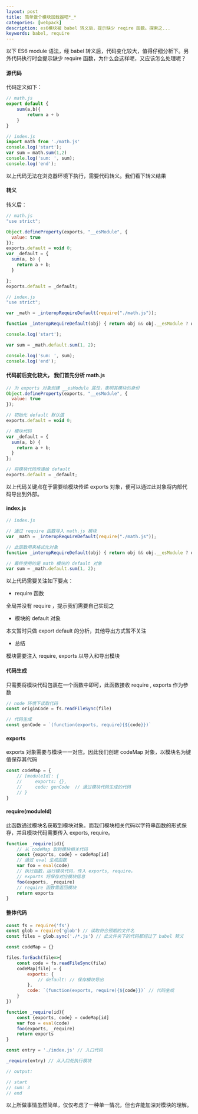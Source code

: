 ```yaml
---
layout: post
title: 简单做个模块加载器吧*_*
categories: [webpack]
description: es6模块被 babel 转义后，提示缺少 reqire 函数。探索之...
keywords: babel, require
---
```


以下 ES6 module 语法，经 babel 转义后，代码变化较大，值得仔细分析下。另外代码执行时会提示缺少 require 函数，为什么会这样呢，又应该怎么处理呢？

#### 源代码
代码定义如下：
```js
// math.js
export default {
    sum(a,b){
        return a + b
    }
}

// index.js
import math from './math.js'
console.log('start');
var sum = math.sum(1,2)
console.log('sum: ', sum);
console.log('end');
```
以上代码无法在浏览器环境下执行，需要代码转义。我们看下转义结果

#### 转义
转义后：
```js
// math.js
"use strict";

Object.defineProperty(exports, "__esModule", {
  value: true
});
exports.default = void 0;
var _default = {
  sum(a, b) {
    return a + b;
  }

};
exports.default = _default;
```

```js
// index.js
"use strict";

var _math = _interopRequireDefault(require("./math.js"));

function _interopRequireDefault(obj) { return obj && obj.__esModule ? obj : { default: obj }; }

console.log('start');

var sum = _math.default.sum(1, 2);

console.log('sum: ', sum);
console.log('end');
```

#### 代码前后变化较大， 我们首先分析 math.js

```js
// 为 exports 对象创建 __esModule 属性，表明其模块的身份
Object.defineProperty(exports, "__esModule", {
  value: true
});

// 初始化 default 默认值
exports.default = void 0;

// 模块代码
var _default = {
  sum(a, b) {
    return a + b;
  }
};

// 将模块代码传递给 default 
exports.default = _default;
```
以上代码关键点在于需要给模块传递 exports 对象，便可以通过此对象将内部代码导出到外部。

#### index.js
```js
// index.js

// 通过 require 函数导入 math.js 模块
var _math = _interopRequireDefault(require("./math.js"));

// 此函数用来格式化对象
function _interopRequireDefault(obj) { return obj && obj.__esModule ? obj : { default: obj }; }

// 最终使用的是 math 模块的 default 对象
var sum = _math.default.sum(1, 2);

```
以上代码需要关注如下要点：
- require 函数

全局并没有 require ，提示我们需要自己实现之

- 模块的 default 对象

本文暂时只做 export default 的分析，其他导出方式暂不关注

- 总结

模块需要注入 require, exports 以导入和导出模块

#### 代码生成

只需要将模块代码包裹在一个函数中即可，此函数接收 require , exports 作为参数

```js
// node 环境下读取代码
const originCode = fs.readFileSync(file)

// 代码生成
const genCode = `(function(exports, require){${code}})`
```

#### exports 
exports 对象需要与模块一一对应。因此我们创建 codeMap 对象，以模块名为键值保存其代码

```js
const codeMap = {
    // [moduleId]: {
    //     exports: {},
    //     code: genCode  // 通过模块代码生成的代码
    // }
}
```

#### require(moduleId)
此函数通过模块名获取到模块对象。而我们模块相关代码以字符串函数的形式保存，并且模块代码需要传入 exports, require。

```js
function _require(id){
    // 从 codeMap 取到模块相关代码
    const {exports, code} = codeMap[id]
    // 通过 eval 生成函数
    var foo = eval(code)
    // 执行函数，运行模块代码，传入 exports, require。
    // exports 将保存对应模块信息
    foo(exports, _require)
    // require 函数需返回模块
    return exports
}
```

#### 整体代码
```js
const fs = require('fs')
const glob = require('glob') // 读取符合预期的文件名
const files = glob.sync('./*.js') // 此文件夹下的代码都经过了 babel 转义

const codeMap = {}

files.forEach(file=>{
    const code = fs.readFileSync(file)
    codeMap[file] = {
        exports: {
            // default: // 保存模块导出
        },
        code: `(function(exports, require){${code}})` // 代码生成
    }
})

function _require(id){
    const {exports, code} = codeMap[id]
    var foo = eval(code)
    foo(exports, _require)
    return exports
}

const entry = './index.js' // 入口代码

_require(entry) // 从入口处执行模块

// output:

// start
// sum: 3
// end
```

以上所做事情虽然简单，仅仅考虑了一种单一情况，但也许能加深对模块的理解。
